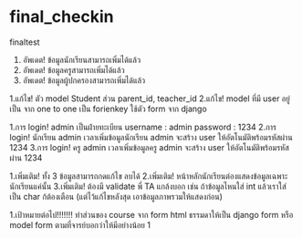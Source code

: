 # final_checkin
finaltest

1. อัพเดต! ข้อมูลนักเรียนสามารถเพิ่มได้แล้ว
2. อัพเดต! ข้อมูลครูสามารถเพิ่มได้แล้ว
3. อัพเดต! ข้อมูลผู้ปกครองสามารถเพิ่มได้แล้ว

1.แก้ไข! ตัว model Student ส่วน parent_id, teacher_id
2.แก้ไข! model ที่มี user อยู่เป็น จาก one to one เป็น forienkey ใช้ตัว form จาก django

1.การ login! admin เป็นฝ่ายทะเบียน username : admin password : 1234
2.การ login! นักเรียน admin เวลาเพิ่มข้อมูลนักเรียน admin จะสร้าง user ให้อัตโนมัติพร้อมรหัสผ่าน 1234
3.การ login! ครู admin เวลาเพิ่มข้อมูลครู admin จะสร้าง user ให้อัตโนมัติพร้อมรหัสผ่าน 1234

1.เพิ่มเติม! ทั้ง 3 ข้อมูลสามารถกดแก้ไข ลบได้
2.เพิ่มเติม! หน้าหลักนักเรียนต่องแสดงข้อมูลเฉพาะนักเรียนแค่นั้น
3.เพิ่มเติม! ต้องมี validate พี่ TA แกล้งบอก เช่น ถ้าข้อมูลไหนใส่ int แล้วเราใส่เป็น char ก้ต้องเตือน (แต่ไว้แก้ไขหลังสุด เอาข้อมูลภาพรวมให้แสดงก่อน)

1.เป้าหมายต่อไป!!!!!!!   ทำส่วนของ course จาก form html ธรรมดาให้เป็น django form หรือ model form ตามที่จารย์บอกว่าให้มีอย่างน้อย 1

 
